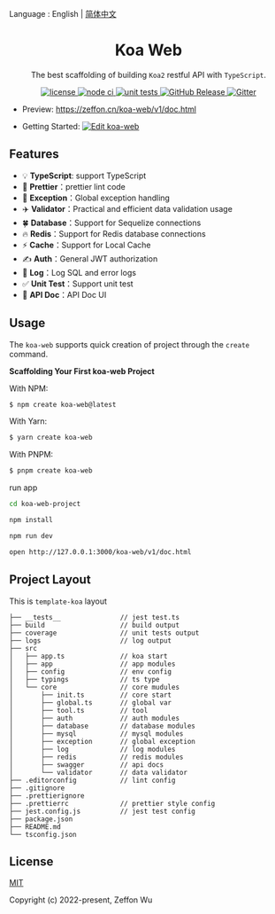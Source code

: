 Language : English | [简体中文](./README-zh-CN.md)

<h1 align="center">Koa Web</h1>

<div align="center">

The best scaffolding of building `Koa2` restful API with `TypeScript`.

<a href="https://github.com/zeffon/koa-web/blob/main/LICENSE">
<img src="https://img.shields.io/github/license/zeffon/koa-web?style=flat-square" alt="license">
</a>
<a href="https://github.com/zeffon/koa-web/actions/workflows/ci.yml">
<img alt="node ci" src="https://github.com/zeffon/koa-web/actions/workflows/ci.yml/badge.svg?style=flat-square">
</a>
<a href="https://github.com/zeffon/koa-web/actions/workflows/tests.yml">
<img alt="unit tests" src="https://github.com/zeffon/koa-web/actions/workflows/tests.yml/badge.svg?style=flat-square">
</a>
<a href="https://github.com/zeffon/koa-web/releases/latest">
  <img alt="GitHub Release" src="https://img.shields.io/github/v/release/zeffon/koa-web.svg">
</a>
<a href="https://gitter.im/zeffon/koa-web">
  <img alt="Gitter" src="https://badges.gitter.im/zeffon/koa-web.svg">
</a>
</div>

- Preview: https://zeffon.cn/koa-web/v1/doc.html

- Getting Started: [![Edit koa-web](https://codesandbox.io/static/img/play-codesandbox.svg)](https://codesandbox.io/s/zeffon-koa-web-vjojoe)

## Features

- :bulb: **TypeScript**: support TypeScript
- :art: **Prettier**：prettier lint code
- :rocket: **Exception**：Global exception handling
- :airplane: **Validator**：Practical and efficient data validation usage
- :four_leaf_clover: **Database**：Support for Sequelize connections
- :fire: **Redis**：Support for Redis database connections
- :zap: **Cache**：Support for Local Cache
- :writing_hand: **Auth**：General JWT authorization
- :book: **Log**：Log SQL and error logs
- :white_check_mark: **Unit Test**：Support unit test
- :memo: **API Doc**：API Doc UI

## Usage

The `koa-web` supports quick creation of project through the `create` command.

**Scaffolding Your First koa-web Project**

With NPM:

```bash
$ npm create koa-web@latest
```

With Yarn:

```bash
$ yarn create koa-web
```

With PNPM:

```bash
$ pnpm create koa-web
```

run app

```bash
cd koa-web-project

npm install

npm run dev

open http://127.0.0.1:3000/koa-web/v1/doc.html
```

## Project Layout

This is `template-koa` layout

```
├── __tests__               // jest test.ts
├── build                   // build output
├── coverage                // unit tests output
├── logs                    // log output
├── src
│   ├── app.ts              // koa start
│   ├── app                 // app modules
│   ├── config              // env config
│   ├── typings             // ts type
│   └── core                // core mudules
│       ├── init.ts         // core start
│       ├── global.ts       // global var
│       ├── tool.ts         // tool
│       ├── auth            // auth modules
│       ├── database        // database modules
│       ├── mysql           // mysql modules
│       ├── exception       // global exception
│       ├── log             // log modules
│       ├── redis           // redis modules
│       ├── swagger         // api docs
│       └── validator       // data validator
├── .editorconfig           // lint config
├── .gitignore
├── .prettierignore
├── .prettierrc             // prettier style config
├── jest.config.js          // jest test config
├── package.json
├── README.md
└── tsconfig.json
```

## License

[MIT](https://opensource.org/licenses/MIT)

Copyright (c) 2022-present, Zeffon Wu
